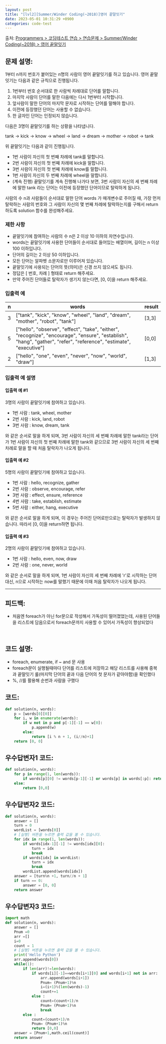 ```yaml
---
layout: post
title: "[lvl2][Summer/Winder Coding(~2018)]영어 끝말잇기"
date: 2023-05-01 10:31:29 +0900
categories: code-test
---
```


출처: [Programmers > 코딩테스트 연습 > 연습문제 > Summer/Winder Coding(~2018) > 영어 끝말잇기](https://school.programmers.co.kr/learn/courses/30/lessons/12981)

## 문제 설명:

1부터 n까지 번호가 붙어있는 n명의 사람이 영어 끝말잇기를 하고 있습니다. 영어 끝말잇기는 다음과 같은 규칙으로 진행됩니다.

1. 1번부터 번호 순서대로 한 사람씩 차례대로 단어를 말합니다.
1. 마지막 사람이 단어를 말한 다음에는 다시 1번부터 시작합니다.
1. 앞사람이 말한 단어의 마지막 문자로 시작하는 단어를 말해야 합니다.
1. 이전에 등장했던 단어는 사용할 수 없습니다.
1. 한 글자인 단어는 인정되지 않습니다.

다음은 3명이 끝말잇기를 하는 상황을 나타냅니다.

tank → kick → know → wheel → land → dream → mother → robot → tank

위 끝말잇기는 다음과 같이 진행됩니다.

* 1번 사람이 자신의 첫 번째 차례에 tank를 말합니다.
* 2번 사람이 자신의 첫 번째 차례에 kick을 말합니다.
* 3번 사람이 자신의 첫 번째 차례에 know를 말합니다.
* 1번 사람이 자신의 두 번째 차례에 wheel을 말합니다.
* (계속 진행)
끝말잇기를 계속 진행해 나가다 보면, 3번 사람이 자신의 세 번째 차례에 말한 tank 라는 단어는 이전에 등장했던 단어이므로 탈락하게 됩니다.

사람의 수 n과 사람들이 순서대로 말한 단어 words 가 매개변수로 주어질 때, 가장 먼저 탈락하는 사람의 번호와 그 사람이 자신의 몇 번째 차례에 탈락하는지를 구해서 return 하도록 solution 함수를 완성해주세요.

### 제한 사항
* 끝말잇기에 참여하는 사람의 수 n은 2 이상 10 이하의 자연수입니다.
* words는 끝말잇기에 사용한 단어들이 순서대로 들어있는 배열이며, 길이는 n 이상 100 이하입니다.
* 단어의 길이는 2 이상 50 이하입니다.
* 모든 단어는 알파벳 소문자로만 이루어져 있습니다.
* 끝말잇기에 사용되는 단어의 뜻(의미)은 신경 쓰지 않으셔도 됩니다.
* 정답은 [ 번호, 차례 ] 형태로 return 해주세요.
* 만약 주어진 단어들로 탈락자가 생기지 않는다면, [0, 0]을 return 해주세요.

	
### 입출력 예

| n | words                                                                                                                                                              | result |
|---|--------------------------------------------------------------------------------------------------------------------------------------------------------------------|--------|
| 3 | ["tank", "kick", "know", "wheel", "land", "dream", "mother", "robot", "tank"]                                                                                      | [3,3]  |
| 5 | ["hello", "observe", "effect", "take", "either", "recognize", "encourage", "ensure", "establish", "hang", "gather", "refer", "reference", "estimate", "executive"] | [0,0]  |
| 2 | ["hello", "one", "even", "never", "now", "world", "draw"]                                                                                                          | [1,3]  |

### 입출력 예 설명
#### 입출력 예 #1
3명의 사람이 끝말잇기에 참여하고 있습니다.

* 1번 사람 : tank, wheel, mother
* 2번 사람 : kick, land, robot
* 3번 사람 : know, dream, tank

와 같은 순서로 말을 하게 되며, 3번 사람이 자신의 세 번째 차례에 말한 tank라는 단어가 1번 사람이 자신의 첫 번째 차례에 말한 tank와 같으므로 3번 사람이 자신의 세 번째 차례로 말을 할 때 처음 탈락자가 나오게 됩니다.

#### 입출력 예 #2
5명의 사람이 끝말잇기에 참여하고 있습니다.

* 1번 사람 : hello, recognize, gather
* 2번 사람 : observe, encourage, refer
* 3번 사람 : effect, ensure, reference
* 4번 사람 : take, establish, estimate
* 5번 사람 : either, hang, executive


와 같은 순서로 말을 하게 되며, 이 경우는 주어진 단어로만으로는 탈락자가 발생하지 않습니다. 따라서 [0, 0]을 return하면 됩니다.

#### 입출력 예 #3
2명의 사람이 끝말잇기에 참여하고 있습니다.

* 1번 사람 : hello, even, now, draw
* 2번 사람 : one, never, world

와 같은 순서로 말을 하게 되며, 1번 사람이 자신의 세 번째 차례에 'r'로 시작하는 단어 대신, n으로 시작하는 now를 말했기 때문에 이때 처음 탈락자가 나오게 됩니다.
<br>

<hr>

## 피드백: 
* 처음엔 foreach가 아닌 for문으로 작성해서 가독성이 떨어졌었는데, 사용된 단어들을 리스트에 담음으로서 foreach문까지 사용할 수 있어서 가독성이 향상되었다 

<br>

## 코드 설명:
* foreach, enumerate, if ~ and 문 사용
* foreach문이 실행될때마다 단어를 리스트에 저장하고 해당 리스트를 사용해 중복과 끝말잇기 룰(마지막 단어의 끝과 다음 단어의 첫 문자가 같아야함)을 확인했다
* %, //를 활용해 순번과 사람을 구했다
	
## 코드:

```python
def solution(n, words):
    p = [words[0][0]]
    for i, w in enumerate(words):
        if w not in p and p[-1][-1] == w[0]:
            p.append(w)
        else:
            return [i % n + 1, (i//n)+1]
    return [0, 0]
```

## 우수답변자1 코드:

```python
def solution(n, words):
    for p in range(1, len(words)):
        if words[p][0] != words[p-1][-1] or words[p] in words[:p]: return [(p%n)+1, (p//n)+1]
    else:
        return [0,0]
```

## 우수답변자2 코드:
```python
def solution(n, words):
    answer = []
    turn = 0
    wordList = [words[0]]
    # [실행] 버튼을 누르면 출력 값을 볼 수 있습니다.
    for idx in range(1, len(words)):
        if words[idx-1][-1] != words[idx][0]:
            turn = idx
            break
        if words[idx] in wordList:
            turn = idx
            break
        wordList.append(words[idx])
    answer = [turn%n +1, turn//n + 1]
    if turn == 0:
        answer = [0, 0]
    return answer
```

## 우수답변자3 코드:
```python
import math
def solution(n, words):
    answer = []
    Pnum =0
    arr =[]
    i=0
    count = 1
    # [실행] 버튼을 누르면 출력 값을 볼 수 있습니다.
    print('Hello Python')
    arr.append(words[0])
    while(1):
        if len(arr)!=len(words):
            if words[i][-1]==words[i+1][0] and words[i+1] not in arr:
                arr.append(words[i+1])
                Pnum= (Pnum+1)%n
                i=(i+1)%(len(words)-1)
                count+=1
            else :
                count=(count+1)/n
                Pnum= (Pnum+1)%n
                break
        else :
            count=(count+1)/n
            Pnum= (Pnum+1)%n
            return [0,0]
    answer = [Pnum+1,math.ceil(count)]
    return answer

```
